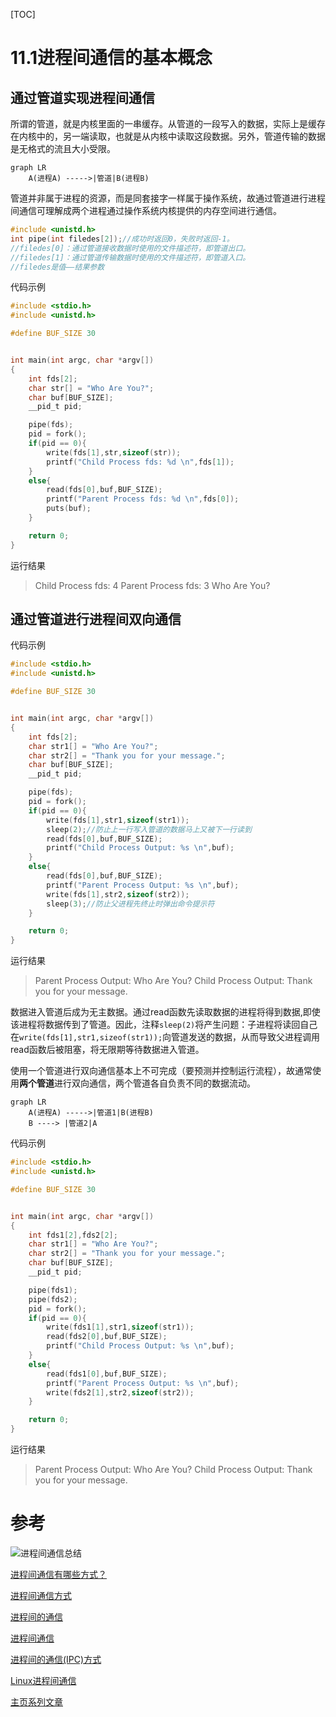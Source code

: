 [TOC]

# 11.1进程间通信的基本概念

## 通过管道实现进程间通信
所谓的管道，就是内核里面的一串缓存。从管道的一段写入的数据，实际上是缓存在内核中的，另一端读取，也就是从内核中读取这段数据。另外，管道传输的数据是无格式的流且大小受限。

```mermaid
graph LR
    A(进程A) ----->|管道|B(进程B)
```

管道并非属于进程的资源，而是同套接字一样属于操作系统，故通过管道进行进程间通信可理解成两个进程通过操作系统内核提供的内存空间进行通信。
``` C++
#include <unistd.h>
int pipe(int filedes[2]);//成功时返回0，失败时返回-1。
//filedes[0]：通过管道接收数据时使用的文件描述符，即管道出口。
//filedes[1]：通过管道传输数据时使用的文件描述符，即管道入口。
//filedes是值——结果参数
```

代码示例
``` C++
#include <stdio.h>
#include <unistd.h>

#define BUF_SIZE 30


int main(int argc, char *argv[])
{
    int fds[2];
    char str[] = "Who Are You?";
    char buf[BUF_SIZE];
    __pid_t pid;

    pipe(fds);
    pid = fork();
    if(pid == 0){
        write(fds[1],str,sizeof(str));
        printf("Child Process fds: %d \n",fds[1]);
    }
    else{
        read(fds[0],buf,BUF_SIZE);
        printf("Parent Process fds: %d \n",fds[0]);
        puts(buf);
    }

    return 0;
}
```

运行结果
> Child Process fds: 4 
> Parent Process fds: 3 
> Who Are You?


## 通过管道进行进程间双向通信
代码示例
``` C++
#include <stdio.h>
#include <unistd.h>

#define BUF_SIZE 30


int main(int argc, char *argv[])
{
    int fds[2];
    char str1[] = "Who Are You?";
    char str2[] = "Thank you for your message.";
    char buf[BUF_SIZE];
    __pid_t pid;

    pipe(fds);
    pid = fork();
    if(pid == 0){
        write(fds[1],str1,sizeof(str1));
        sleep(2);//防止上一行写入管道的数据马上又被下一行读到
        read(fds[0],buf,BUF_SIZE);
        printf("Child Process Output: %s \n",buf);
    }
    else{
        read(fds[0],buf,BUF_SIZE);
        printf("Parent Process Output: %s \n",buf);
        write(fds[1],str2,sizeof(str2));
        sleep(3);//防止父进程先终止时弹出命令提示符
    }

    return 0;
}
``` 

运行结果
> Parent Process Output: Who Are You? 
> Child Process Output: Thank you for your message. 

数据进入管道后成为无主数据。通过read函数先读取数据的进程将得到数据,即使该进程将数据传到了管道。因此，注释`sleep(2)`将产生问题：子进程将读回自己在`write(fds[1],str1,sizeof(str1));`向管道发送的数据，从而导致父进程调用read函数后被阻塞，将无限期等待数据进入管道。

使用一个管道进行双向通信基本上不可完成（要预测并控制运行流程），故通常使用**两个管道**进行双向通信，两个管道各自负责不同的数据流动。
```mermaid
graph LR
    A(进程A) ----->|管道1|B(进程B)
    B ----> |管道2|A
```

代码示例
``` C++
#include <stdio.h>
#include <unistd.h>

#define BUF_SIZE 30


int main(int argc, char *argv[])
{
    int fds1[2],fds2[2];
    char str1[] = "Who Are You?";
    char str2[] = "Thank you for your message.";
    char buf[BUF_SIZE];
    __pid_t pid;

    pipe(fds1);
    pipe(fds2);
    pid = fork();
    if(pid == 0){
        write(fds1[1],str1,sizeof(str1));
        read(fds2[0],buf,BUF_SIZE);
        printf("Child Process Output: %s \n",buf);
    }
    else{
        read(fds1[0],buf,BUF_SIZE);
        printf("Parent Process Output: %s \n",buf);
        write(fds2[1],str2,sizeof(str2));
    }

    return 0;
}

``` 

运行结果
> Parent Process Output: Who Are You? 
> Child Process Output: Thank you for your message. 



# 参考

![进程间通信总结](https://p3-juejin.byteimg.com/tos-cn-i-k3u1fbpfcp/fd47547e306040c58ae96e9fa3090cfc~tplv-k3u1fbpfcp-zoom-in-crop-mark:4536:0:0:0.image)

[进程间通信有哪些方式？](https://xiaolincoding.com/os/4_process/process_commu.html)

[进程间通信方式](https://juejin.cn/post/7089029842901532686#heading-0)

[进程间的通信](https://juejin.cn/post/7016992246788538381)

[进程间通信](https://juejin.cn/search?query=%E8%BF%9B%E7%A8%8B%E9%97%B4%E9%80%9A%E4%BF%A1)

[进程间的通信(IPC)方式](https://juejin.cn/post/7004419215272706078)

[Linux进程间通信](https://juejin.cn/post/7031740212648607775)

[主页系列文章](https://juejin.cn/user/3843548381201982/posts)